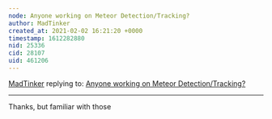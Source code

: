 ```yaml
---
node: Anyone working on Meteor Detection/Tracking?
author: MadTinker
created_at: 2021-02-02 16:21:20 +0000
timestamp: 1612282880
nid: 25336
cid: 28107
uid: 461206
---
```




[MadTinker](../profile/MadTinker) replying to: [Anyone working on Meteor Detection/Tracking?](../notes/MadTinker/12-26-2020/anyone-working-on-meteor-detection-tracking)

----
Thanks, but familiar with those